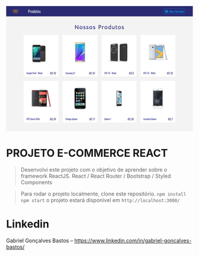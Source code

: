 <img src="./projeto-ecomerce.png">

# PROJETO E-COMMERCE REACT
> Desenvolvi este projeto com o objetivo de aprender sobre o framework ReactJS.
> React / React Router / Bootstrap / Styled Components

> Para rodar o projeto localmente, clone este repositório. 
>  ```npm install``` 
>  ```npm start``` 
> o projeto estará disponível em ``` http://localhost:3000/ ``` 

# Linkedin

Gabriel Gonçalves Bastos – https://www.linkedin.com/in/gabriel-goncalves-bastos/

